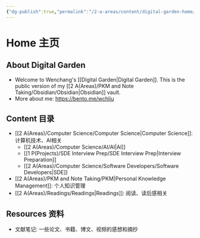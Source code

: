 ```yaml
---
{"dg-publish":true,"permalink":"/2-a-areas/content/digital-garden-home/","tags":["gardenEntry"],"noteIcon":"3"}
---
```


# Home 主页

## About Digital Garden 

- Welcome to Wenchang's [[Digital Garden\|Digital Garden]]. This is the public version of my [[2 A(Areas)/PKM and Note Taking/Obsidian/Obsidian\|Obsidian]] vault.
- More about me: https://bento.me/wchliu
## Content 目录

- [[2 A(Areas)/Computer Science/Computer Science\|Computer Science]]: 计算机技术、AI相关 
	- [[2 A(Areas)/Computer Science/AI/AI\|AI]]
	- [[1 P(Projects)/SDE Interview Prep/SDE Interview Prep\|Interview Preparation]]
	- [[2 A(Areas)/Computer Science/Software Developers/Software Developers\|SDE]]
- [[2 A(Areas)/PKM and Note Taking/PKM\|Personal Knowledge Management]]: 个人知识管理
- [[2 A(Areas)/Readings/Readings\|Readings]]: 阅读、读后感相关

## Resources 资料

- 文献笔记: 一些论文、书籍、博文、视频的感想和摘抄

